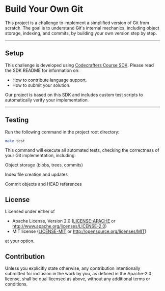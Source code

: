 # Build Your Own Git

This project is a challenge to implement a simplified version of Git from scratch. The goal is to understand Git's internal mechanics, including object storage, indexing, and commits, by building your own version step by step.

---

## Setup

This challenge is developed using [Codecrafters Course SDK](https://github.com/codecrafters-io/course-sdk). Please read the SDK README for information on:

- How to contribute language support.
- How to submit your solution.

Our project is based on this SDK and includes custom test scripts to automatically verify your implementation.

---

## Testing

Run the following command in the project root directory:

```bash
make test
```

This command will execute all automated tests, checking the correctness of your Git implementation, including:

Object storage (blobs, trees, commits)

Index file creation and updates

Commit objects and HEAD references

## License

Licensed under either of

 - Apache License, Version 2.0
   ([LICENSE-APACHE](LICENSE-APACHE) or <http://www.apache.org/licenses/LICENSE-2.0>)
 - MIT license
   ([LICENSE-MIT](LICENSE-MIT) or <http://opensource.org/licenses/MIT>)

at your option.

## Contribution

Unless you explicitly state otherwise, any contribution intentionally submitted
for inclusion in the work by you, as defined in the Apache-2.0 license, shall be
dual licensed as above, without any additional terms or conditions.